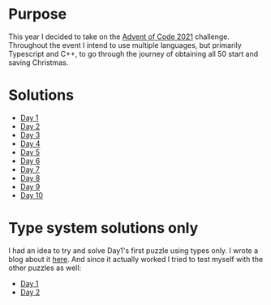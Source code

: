 # Purpose

This year I decided to take on the [Advent of Code 2021](https://adventofcode.com/) challenge. Throughout the event I intend to use multiple languages, but primarily Typescript and C++, to go through the journey of obtaining all 50 start and saving Christmas.

# Solutions

- [Day 1](./day1)
- [Day 2](./day2)
- [Day 3](./day3)
- [Day 4](./day4)
- [Day 5](./day5)
- [Day 6](./day6)
- [Day 7](./day7)
- [Day 8](./day8)
- [Day 9](./day9)
- [Day 10](./day10)

# Type system solutions only

I had an idea to try and solve Day1's first puzzle using types only. I wrote a blog about it [here](https://agalabov.github.io/advent-of-code-day-1-using-types). And since it actually worked I tried to test myself with the other puzzles as well:

- [Day 1](./type-system/day1)
- [Day 2](./type-system/day2)
